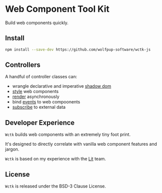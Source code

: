 # Web Component Tool Kit

Build web components quickly.

## Install

```bash
npm install --save-dev https://github.com/wolfpup-software/wctk-js
```

## Controllers

A handful of controller classes can:

- wrangle declarative and imperative [shadow dom](./docs/shadow.md)
- [style](./docs/styles.md) web components
- [render](./docs/render.md) asynchronously
- bind [events](./docs/events.md) to web compoonents
- [subscribe](./docs/subscription.md) to external data



## Developer Experience

`Wctk` builds web components with an extremely tiny foot print.

It's designed to directly correlate with vanilla web component features and jargon.

`Wctk` is based on my experience with the [Lit](https://lit.dev) team.

## License

`Wctk` is released under the BSD-3 Clause License.
